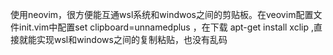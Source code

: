 使用neovim，很方便能互通wsl系统和windwos之间的剪贴板。在veovim配置文件init.vim中配置set clipboard=unnamedplus
，在下载 apt-get install xclip ,直接就能实现wsl和windows之间的复制粘贴，也没有乱码
